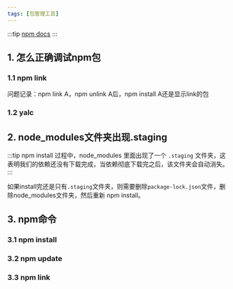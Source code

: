 ```yaml
---
tags: [包管理工具]
---
```


:::tip
[npm docs](https://docs.npmjs.com)
:::

## 1. 怎么正确调试npm包
### 1.1 npm link
问题记录：npm link A，npm unlink A后，npm install A还是显示link的包

### 1.2 yalc

## 2. node_modules文件夹出现.staging
:::tip
npm install 过程中，node_modules 里面出现了一个 `.staging` 文件夹，这表明我们的依赖还没有下载完成，当依赖彻底下载完之后，该文件夹会自动消失。
:::

如果install完还是只有`.staging`文件夹，则需要删除`package-lock.json`文件，删除node_modules文件夹，然后重新 npm install。

## 3. npm命令
### 3.1 npm install
### 3.2 npm update
### 3.3 npm link